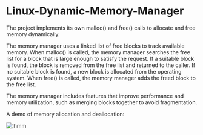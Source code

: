 # Linux-Dynamic-Memory-Manager
The project implements its own malloc() and free() calls to allocate and free memory dynamically. 

The memory manager uses a linked list of free blocks to track available memory. When malloc() is called, the memory manager searches the free list for a block that is large enough to satisfy the request. If a suitable block is found, the block is removed from the free list and returned to the caller. If no suitable block is found, a new block is allocated from the operating system. When free() is called, the memory manager adds the freed block to the free list.

The memory manager includes features that improve performance and memory utilization, such as merging blocks together to avoid fragmentation.

A demo of memory allocation and deallocation:


![lhmm](https://github.com/kaustubhshan27/linux-heap-memory-manager/assets/32894621/1047f340-1cb4-4e9a-88f1-63579e203f39)
